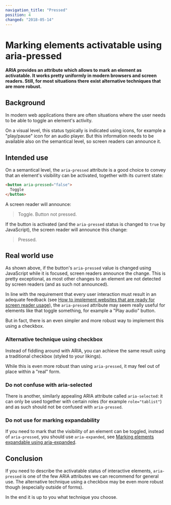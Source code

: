 ```yaml
---
navigation_title: "Pressed"
position: 4
changed: "2018-05-14"
---
```


# Marking elements activatable using aria-pressed

**ARIA provides an attribute which allows to mark an element as activatable. It works pretty uniformly in modern browsers and screen readers. Still, for most situations there exist alternative techniques that are more robust.**

## Background

In modern web applications there are often situations where the user needs to be able to toggle an element's activity.

On a visual level, this status typically is indicated using icons, for example a "play/pause" icon for an audio player. But this information needs to be available also on the semantical level, so screen readers can announce it.

## Intended use

On a semantical level, the `aria-pressed` attribute is a good choice to convey that an element's visibility can be activated, together with its current state:

```html
<button aria-pressed="false">
  Toggle
</button>
```

A screen reader will announce:

> Toggle. Button not pressed.

If the button is activated (and the `aria-pressed` status is changed to `true` by JavaScript), the screen reader will announce this change:

> Pressed.

[](_examples/marking-an-element-togglable-using-aria-pressed)

## Real world use

As shown above, if the button's `aria-pressed` value is changed using JavaScript while it is focused, screen readers announce the change. This is pretty exceptional, as most other changes to an element are not detected by screen readers (and as such not announced).

In line with the requirement that every user interaction must result in an adequate feedback (see [How to implement websites that are ready for screen reader usage](/pages/knowledge/desktop-screen-readers/how-to-implement)), the `aria-pressed` attribute may seem really useful for elements like that toggle something, for example a "Play audio" button.

But in fact, there is an even simpler and more robust way to implement this using a checkbox.

### Alternative technique using checkbox

Instead of fiddling around with ARIA, you can achieve the same result using a traditional checkbox (styled to your likings).

[](_examples/marking-an-element-toggleable-using-a-checkbox)

While this is even more robust than using `aria-pressed`, it may feel out of place within a "real" form.

### Do not confuse with aria-selected

There is another, similarly appealing ARIA attribute called `aria-selected`: it can only be used together with certain roles (for example `role="tablist"`) and as such should not be confused with `aria-pressed`.

### Do not use for marking expandability

If you need to mark that the visibility of an element can be toggled, instead of `aria-pressed`, you should use `aria-expanded`, see [Marking elements expandable using aria-expanded](/pages/examples/sensible-aria-usage/expanded).

## Conclusion

If you need to describe the activatable status of interactive elements, `aria-pressed` is one of the few ARIA attributes we can recommend for general use. The alternative technique using a checkbox may be even more robust though (especially outside of forms).

In the end it is up to you what technique you choose.